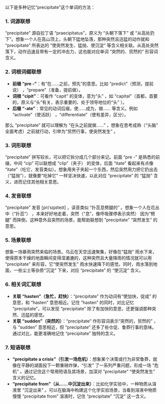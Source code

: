 以下是多种记忆“precipitate”这个单词的方法：

### 1. 词源联想
“precipitate” 源自拉丁语 “praecipitatus”，原义为 “头朝下落下” 或 “从高处扔下”。想象一个人在高山顶上，头朝下猛地坠落，那种突然且迅猛的动作就和 “precipitate” 所表达的 “使突然发生、猛抛、使沉淀” 等含义相关联。从高处突然落下，动作迅速且带有一定的冲击力，这也能对应单词 “突然的、贸然的” 形容词含义。

### 2. 词根词缀联想
 - **前缀 “pre -”**：有“在……之前，预先”的意思。比如 “predict”（预测，提前说） ，“prepare”（准备，提前做）。
 - **词根 “cipit”**：可看作 “capit” 的变体，意为“头” ，如 “capital”（首都，首要的，原义与“头”有关，表示重要的、处于领导地位的“头” ）。
 - **后缀 “-ate”**：常见的动词后缀，使……成为，做…… 等含义。例如 “activate”（使活跃） ，“differentiate”（使有差异，区分）。

那么 “precipitate” 就可以理解为 “在头之前就做……” ，想象在思考成熟（“头脑” 全面考虑）之前就行动，引申为“贸然行事，使突然发生” 。

### 3. 词形联想
“precipitate” 拼写较长，可以把它拆分成几个部分来记。前面 “pre -” 是熟悉的前缀，中间 “cip” 可以联想成 “clip”（夹子） 的变体，后面 “itate” 看起来有点像 “itate”（吃它，发音类似）。想象用夹子夹起一个东西，然后突然用力把它扔出去（“猛抛”），就像要“吃掉它” 一样坚决快速，以此对应 “precipitate” 的 “猛抛” 含义，进而记住其他相关意思。

### 4. 发音联想
“precipitate” 发音 [prɪˈsɪpɪteɪt] ，读音类似 “扑蕊息劈腿的” 。想象一个人在花丛中（“扑蕊”） ，本来好好地走着，突然（“息”，像呼吸骤停表示突然） 因为“劈腿” 而摔倒，这种意外且突然的场景，能帮助联想到 “precipitate” “突然发生” 的意思。

### 5. 场景联想
想象一场暴雨突然来临的场景。乌云在天空迅速聚集，好像在“猛抛” 雨水下来，使得原本干燥的地面瞬间变得湿漉漉的，这种突然且大量降雨的情况就可以用 “precipitate” 来形容，它“使突然发生” 雨水快速降下的感觉。同时，雨水落到地面，一些尘土等杂质“沉淀” 下来，对应 “precipitate” 的 “使沉淀” 含义。

### 6. 相关词汇联想
 - **关联 “hasten”（急忙，赶快）**：“precipitate” 作为动词有“使加快，促成” 的意思，和 “hasten” 意思相近。记住 “hasten” 的同时，对比记忆 “precipitate”，可以发现 “precipitate” 除了有加快的意思，还更强调那种突然、迅猛的感觉。
 - **关联 “sudden”（突然的）**：“precipitate” 作形容词表示“突然的，贸然的” ，与 “sudden” 意思相近，但 “precipitate” 还多了些仓促、鲁莽行事的意味。通过对比，能更准确地记住 “precipitate” 独特的含义。

### 7. 短语联想
 - **“precipitate a crisis”（引发一场危机）**：想象某个决策或行为非常鲁莽，就像在平静的湖面投下一颗重磅炸弹，“引发” 了一系列严重问题，形成一场 “危机” 。通过记住这个常用短语及其场景，加深对 “precipitate” “使突然发生” 含义的记忆。
 - **“precipitate from”（从……中沉淀出来）**：比如化学实验中，一种物质从溶液里 “沉淀出来” 。可以在脑海中构建这个化学实验场景，当看到溶液中物质慢慢 “precipitate from” 溶液时，记住 “precipitate” “沉淀” 这一含义。 